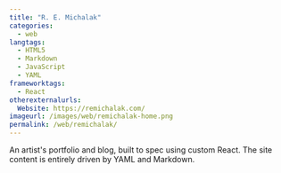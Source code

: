 ```yaml
---
title: "R. E. Michalak"
categories:
  - web
langtags:
  - HTML5
  - Markdown
  - JavaScript
  - YAML
frameworktags:
  - React
otherexternalurls:
  Website: https://remichalak.com/
imageurl: /images/web/remichalak-home.png
permalink: /web/remichalak/
---
```

An artist's portfolio and blog, built to spec using custom React. The site content is entirely driven by YAML and Markdown.

